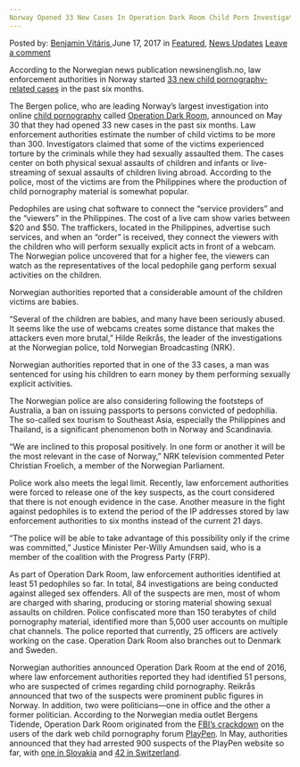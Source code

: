 ```yaml
---
Norway Opened 33 New Cases In Operation Dark Room Child Porn Investigation
---
```

<article class="post-listing post-20692 post type-post status-publish format-standard has-post-thumbnail hentry  tag-1099 tag-cases tag-child tag-dark tag-investigation tag-norway tag-opened tag-operation tag-porn tag-room">
    <div class="post-inner">
        <span>Posted by: <a href="https://www.deepdotweb.com/author/benjaminvi/" title="">Benjamin Vitáris </a></span>
    <span>June 17, 2017</span>
    <span>in <a href="https://www.deepdotweb.com/category/deepdot-news/" rel="category tag">Featured</a>, <a href="https://www.deepdotweb.com/category/news-updates/" rel="category tag">News Updates</a></span>
    <span><a href="https://www.deepdotweb.com/2017/06/17/norway-opened-33-new-cases-operation-dark-room-child-porn-investigation/#respond">Leave a comment</a></span>
    </p>
    <div class="clear"></div>
    <div class="entry">
    <p>According to the Norwegian news publication newsinenglish.no, law enforcement authorities in Norway started <a href="http://www.newsinenglish.no/2017/05/30/dark-room-pedophile-probe-expands/">33 new child pornography-related cases</a> in the past six months.</p>
    <p>The Bergen police, who are leading Norway’s largest investigation into online <a href="https://www.deepdotweb.com/2017/05/24/dark-web-child-porn-users-caught-using-clearnet-file-sharing-service/">child pornography</a> called <a href="https://www.deepdotweb.com/2016/12/23/us-mainstream-media-outlets-removing-operation-darkroom-story/">Operation Dark Room</a>, announced on May 30 that they had opened 33 new cases in the past six months. Law enforcement authorities estimate the number of child victims to be more than 300. Investigators claimed that some of the victims experienced torture by the criminals while they had sexually assaulted them. The cases center on both physical sexual assaults of children and infants or live-streaming of sexual assaults of children living abroad. According to the police, most of the victims are from the Philippines where the production of child pornography material is somewhat popular.</p>
    <p>Pedophiles are using chat software to connect the “service providers” and the “viewers” in the Philippines. The cost of a live cam show varies between $20 and $50. The traffickers, located in the Philippines, advertise such services, and when an “order” is received, they connect the viewers with the children who will perform sexually explicit acts in front of a webcam. The Norwegian police uncovered that for a higher fee, the viewers can watch as the representatives of the local pedophile gang perform sexual activities on the children.</p>
    <p>Norwegian authorities reported that a considerable amount of the children victims are babies.</p>
    <p>“Several of the children are babies, and many have been seriously abused. It seems like the use of webcams creates some distance that makes the attackers even more brutal,” Hilde Reikrås, the leader of the investigations at the Norwegian police, told Norwegian Broadcasting (NRK).</p>
    <p>Norwegian authorities reported that in one of the 33 cases, a man was sentenced for using his children to earn money by them performing sexually explicit activities.</p>
    <p>The Norwegian police are also considering following the footsteps of Australia, a ban on issuing passports to persons convicted of pedophilia. The so-called sex tourism to Southeast Asia, especially the Philippines and Thailand, is a significant phenomenon both in Norway and Scandinavia.</p>
    <p>“We are inclined to this proposal positively. In one form or another it will be the most relevant in the case of Norway,” NRK television commented Peter Christian Froelich, a member of the Norwegian Parliament.</p>
    <p>Police work also meets the legal limit. Recently, law enforcement authorities were forced to release one of the key suspects, as the court considered that there is not enough evidence in the case. Another measure in the fight against pedophiles is to extend the period of the IP addresses stored by law enforcement authorities to six months instead of the current 21 days.</p>
    <p>“The police will be able to take advantage of this possibility only if the crime was committed,” Justice Minister Per-Willy Amundsen said, who is a member of the coalition with the Progress Party (FRP).</p>
    <p>As part of Operation Dark Room, law enforcement authorities identified at least 51 pedophiles so far. In total, 84 investigations are being conducted against alleged sex offenders. All of the suspects are men, most of whom are charged with sharing, producing or storing material showing sexual assaults on children. Police confiscated more than 150 terabytes of child pornography material, identified more than 5,000 user accounts on multiple chat channels. The police reported that currently, 25 officers are actively working on the case. Operation Dark Room also branches out to Denmark and Sweden.</p>
    <p>Norwegian authorities announced Operation Dark Room at the end of 2016, where law enforcement authorities reported they had identified 51 persons, who are suspected of crimes regarding child pornography. Reikrås announced that two of the suspects were prominent public figures in Norway. In addition, two were politicians—one in office and the other a former politician. According to the Norwegian media outlet Bergens Tidende, Operation Dark Room originated from the <a href="https://www.deepdotweb.com/2017/05/20/law-enforcement-arrested-900-playpen-users-worldwide/">FBI’s crackdown</a> on the users of the dark web child pornography forum <a href="https://www.deepdotweb.com/tag/playpen/">PlayPen</a>. In May, authorities announced that they had arrested 900 suspects of the PlayPen website so far, with <a href="https://www.deepdotweb.com/2017/05/29/slovakian-authorities-charged-past-member-playpen-child-porn-site/">one in Slovakia</a> and <a href="https://www.deepdotweb.com/2017/05/24/swiss-authorities-arrested-42-suspects-connected-playpen-child-porn-site/">42 in Switzerland</a>.</p>
    </div>
    <span style="display:none"><a href="https://www.deepdotweb.com/tag/33/" rel="tag">33</a> <a href="https://www.deepdotweb.com/tag/cases/" rel="tag">cases</a> <a href="https://www.deepdotweb.com/tag/child/" rel="tag">child</a> <a href="https://www.deepdotweb.com/tag/dark/" rel="tag">dark</a> <a href="https://www.deepdotweb.com/tag/investigation/" rel="tag">investigation</a> <a href="https://www.deepdotweb.com/tag/norway/" rel="tag">norway</a> <a href="https://www.deepdotweb.com/tag/opened/" rel="tag">opened</a> <a href="https://www.deepdotweb.com/tag/operation/" rel="tag">operation</a> <a href="https://www.deepdotweb.com/tag/porn/" rel="tag">porn</a> <a href="https://www.deepdotweb.com/tag/room/" rel="tag">room</a></span> <span style="display:none" class="updated">2017-06-17</span>
    <div style="display:none" class="vcard author" itemprop="author" itemscope itemtype="http://schema.org/Person"><strong class="fn" itemprop="name"><a href="https://www.deepdotweb.com/author/benjaminvi/" title="Posts by Benjamin Vitáris" rel="author">Benjamin Vitáris</a></strong></div>
    </div>
</article>

